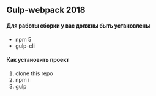 ## Gulp-webpack 2018

#### Для работы сборки у вас должны быть установлены
* npm 5
* gulp-cli

#### Как установить проект
1. clone this repo
2.  npm i
3. gulp
